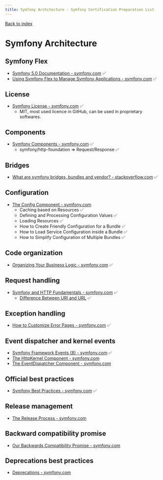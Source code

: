 ```yaml
---
title: Symfony Architecture - Symfony Certification Preparation List
---
```

[Back to index](../readme.md#table-of-contents)

# Symfony Architecture

## Symfony Flex 
- [Symfony 5.0 Documentation - symfony.com](https://symfony.com/doc/5.0/index.html) ✅
- [Using Symfony Flex to Manage Symfony Applications - symfony.com](https://symfony.com/doc/5.0/setup/flex.html) ✅

## License
- [Symfony License - symfony.com](https://symfony.com/doc/5.0/contributing/code/license.html) ✅
  - MIT, most used licence in GitHub, can be used in proprietary softwares.

## Components
- [Symfony Components - symfony.com](https://symfony.com/components) ✅
  - symfony/http-foundation => Request/Response ✅

## Bridges
- [What are symfony bridges, bundles and vendor? - stackoverflow.com](https://stackoverflow.com/q/11888522/633864) ✅

## Configuration
- [The Config Component - symfony.com](https://symfony.com/doc/5.0/components/config.html)
  - Caching based on Resources ✅
  - Defining and Processing Configuration Values ✅
  - Loading Resources ✅
  - How to Create Friendly Configuration for a Bundle ✅
  - How to Load Service Configuration inside a Bundle ✅
  - How to Simplify Configuration of Multiple Bundles ✅

## Code organization
- [Organizing Your Business Logic - symfony.com](https://symfony.com/doc/5.0/best_practices#business-logic) ✅

## Request handling
- [Symfony and HTTP Fundamentals - symfony.com](https://symfony.com/doc/5.0/introduction/http_fundamentals.html) ✅
  - [Difference Between URI and URL](https://www.differencebetween.com/difference-between-uri-and-vs-url/) ✅

## Exception handling
- [How to Customize Error Pages - symfony.com](https://symfony.com/doc/5.0/controller/error_pages.html) ✅

## Event dispatcher and kernel events
- [Symfony Framework Events (8) - symfony.com](https://symfony.com/doc/5.0/reference/events.html) ✅
- [The HttpKernel Component - symfony.com](https://symfony.com/doc/5.0/components/http_kernel.html)
- [The EventDispatcher Component - symfony.com](https://symfony.com/doc/5.0/components/event_dispatcher.html)

## Official best practices
- [Symfony Best Practices - symfony.com](https://symfony.com/doc/5.0/best_practices/index.html) ✅

## Release management
- [The Release Process - symfony.com](https://symfony.com/doc/5.0/contributing/community/releases.html)

## Backward compatibility promise
- [Our Backwards Compatibility Promise - symfony.com](https://symfony.com/doc/5.0/contributing/code/bc.html)

## Deprecations best practices
- [Deprecations - symfony.com](https://symfony.com/doc/5.0/contributing/code/conventions.html#deprecations)
